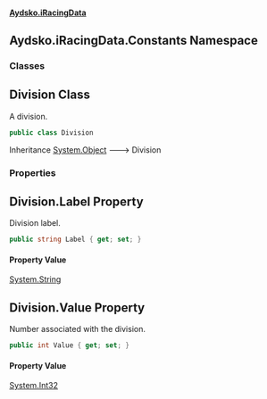 #### [Aydsko.iRacingData](Home 'Home')

## Aydsko.iRacingData.Constants Namespace
### Classes

<a name='Aydsko.iRacingData.Constants.Division'></a>

## Division Class

A division.

```csharp
public class Division
```

Inheritance [System.Object](https://docs.microsoft.com/en-us/dotnet/api/System.Object 'System.Object') &#129106; Division
### Properties

<a name='Aydsko.iRacingData.Constants.Division.Label'></a>

## Division.Label Property

Division label.

```csharp
public string Label { get; set; }
```

#### Property Value
[System.String](https://docs.microsoft.com/en-us/dotnet/api/System.String 'System.String')

<a name='Aydsko.iRacingData.Constants.Division.Value'></a>

## Division.Value Property

Number associated with the division.

```csharp
public int Value { get; set; }
```

#### Property Value
[System.Int32](https://docs.microsoft.com/en-us/dotnet/api/System.Int32 'System.Int32')